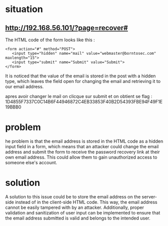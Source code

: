 # situation

## http://192.168.56.101/?page=recover#

The HTML code of the form looks like this :
 ```
 <form action="#" method="POST">
	<input type="hidden" name="mail" value="webmaster@borntosec.com" maxlength="15">
	<input type="submit" name="Submit" value="Submit">
</form>
```
It is noticed that the value of the email is stored in the post with a hidden type, which leaves the field open for changing the email and retrieving it to our email address. 

apres avoir changer le mail on clicque sur submit et on obtient se flag : 1D4855F7337C0C14B6F44946872C4EB33853F40B2D54393FBE94F49F1E19BBB0

# problem

he problem is that the email address is stored in the HTML code as a hidden input field in a form, which means that an attacker could change the email address and submit the form to receive the password recovery link at their own email address. This could allow them to gain unauthorized access to someone else's account.

# solution

A solution to this issue could be to store the email address on the server-side instead of in the client-side HTML code. This way, the email address cannot be easily tampered with by an attacker. Additionally, proper validation and sanitization of user input can be implemented to ensure that the email address submitted is valid and belongs to the intended user.
